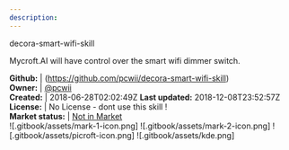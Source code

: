 ```yaml
---
description: 
---
```

decora-smart-wifi-skill

Mycroft.AI will have control over the smart wifi dimmer switch.

**Github:** | (https://github.com/pcwii/decora-smart-wifi-skill)  
**Owner:** | [@pcwii](https://github.com/pcwii)  
**Created:** | 2018-06-28T02:02:49Z  **Last updated:** 2018-12-08T23:52:57Z  
**License:** | No License - dont use this skill !  
**Market status:** | [Not in Market](https://market.mycroft.ai/skill/)  
 ![.gitbook/assets/mark-1-icon.png]  ![.gitbook/assets/mark-2-icon.png]  ![.gitbook/assets/picroft-icon.png]  ![.gitbook/assets/kde.png]  
